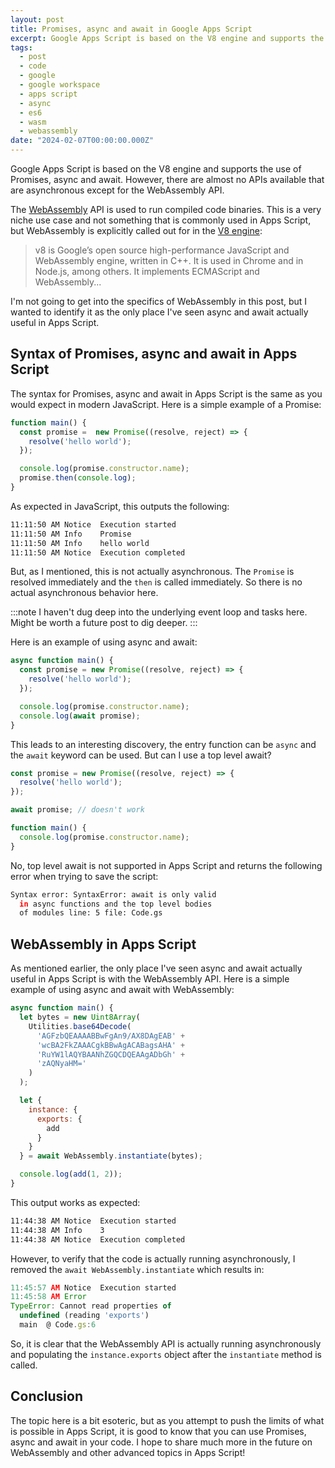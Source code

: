 ```yaml
---
layout: post
title: Promises, async and await in Google Apps Script
excerpt: Google Apps Script is based on the V8 engine and supports the use of Promises, async and await. However, there are almost no APIs available that are asynchronous except for the WebAssembly API.
tags:
  - post
  - code
  - google
  - google workspace
  - apps script
  - async
  - es6
  - wasm
  - webassembly
date: "2024-02-07T00:00:00.000Z"
---
```


Google Apps Script is based on the V8 engine and supports the use of Promises, async and await. However, there are almost no APIs available that are asynchronous except for the WebAssembly API.

The [WebAssembly](https://developer.mozilla.org/en-US/docs/WebAssembly) API is used to run compiled code binaries. This is a very niche use case and not something that is commonly used in Apps Script, but WebAssembly is explicitly called out for in the [V8 engine](https://v8.dev/):

> v8 is Google’s open source high-performance JavaScript and WebAssembly engine, written in C++. It is used in Chrome and in Node.js, among others. It implements ECMAScript and WebAssembly...

I'm not going to get into the specifics of WebAssembly in this post, but I wanted to identify it as the only place I've seen async and await actually useful in Apps Script.

## Syntax of Promises, async and await in Apps Script

The syntax for Promises, async and await in Apps Script is the same as you would expect in modern JavaScript. Here is a simple example of a Promise:

```javascript
function main() {
  const promise =  new Promise((resolve, reject) => {
    resolve('hello world');
  });

  console.log(promise.constructor.name);
  promise.then(console.log);
}
```

As expected in JavaScript, this outputs the following:

```sh
11:11:50 AM	Notice	Execution started
11:11:50 AM	Info	Promise
11:11:50 AM	Info	hello world
11:11:50 AM	Notice	Execution completed
```

But, as I mentioned, this is not actually asynchronous. The `Promise` is resolved immediately and the `then` is called immediately. So there is no actual asynchronous behavior here. 

:::note
I haven't dug deep into the underlying event loop and tasks here. Might be worth a future post to dig deeper.
:::

Here is an example of using async and await:

```javascript
async function main() {
  const promise = new Promise((resolve, reject) => {
    resolve('hello world');
  });

  console.log(promise.constructor.name);
  console.log(await promise);
}
```

This leads to an interesting discovery, the entry function can be `async` and the `await` keyword can be used. But can I use a top level await?

```javascript
const promise = new Promise((resolve, reject) => {
  resolve('hello world');
});

await promise; // doesn't work

function main() {
  console.log(promise.constructor.name);
}
```

No, top level await is not supported in Apps Script and returns the following error when trying to save the script:

```sh
Syntax error: SyntaxError: await is only valid 
  in async functions and the top level bodies 
  of modules line: 5 file: Code.gs
```

## WebAssembly in Apps Script

As mentioned earlier, the only place I've seen async and await actually useful in Apps Script is with the WebAssembly API. Here is a simple example of using async and await with WebAssembly:

```javascript
async function main() {
  let bytes = new Uint8Array(
    Utilities.base64Decode(
      'AGFzbQEAAAABBwFgAn9/AX8DAgEAB' +
      'wcBA2FkZAAACgkBBwAgACABagsAHA' +
      'RuYW1lAQYBAANhZGQCDQEAAgADbGh' +
      'zAQNyaHM='
    )
  );

  let {
    instance: {
      exports: {
        add
      }
    }
  } = await WebAssembly.instantiate(bytes);

  console.log(add(1, 2));
}
```

This output works as expected:

```sh
11:44:38 AM	Notice	Execution started
11:44:38 AM	Info	3
11:44:38 AM	Notice	Execution completed
```

However, to verify that the code is actually running asynchronously, I removed the `await WebAssembly.instantiate` which results in:

```javascript
11:45:57 AM	Notice	Execution started
11:45:58 AM	Error	
TypeError: Cannot read properties of 
  undefined (reading 'exports') 
  main	@ Code.gs:6
```

So, it is clear that the WebAssembly API is actually running asynchronously and populating the `instance.exports` object after the `instantiate` method is called.

## Conclusion

The topic here is a bit esoteric, but as you attempt to push the limits of what is possible in Apps Script, it is good to know that you can use Promises, async and await in your code. I hope to share much more in the future on WebAssembly and other advanced topics in Apps Script!